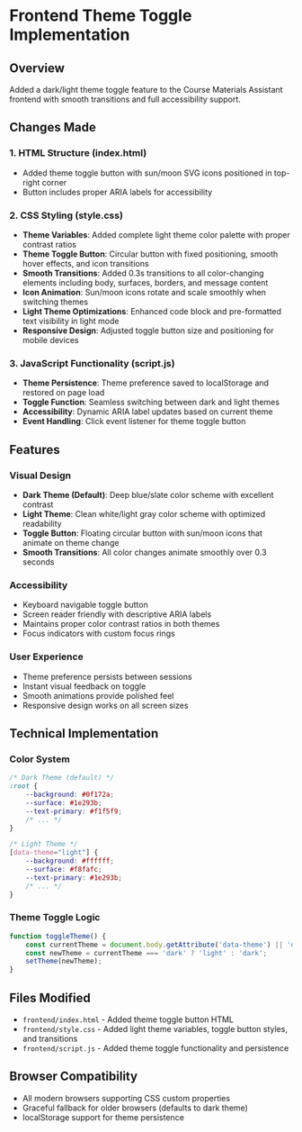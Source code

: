 # Frontend Theme Toggle Implementation

## Overview
Added a dark/light theme toggle feature to the Course Materials Assistant frontend with smooth transitions and full accessibility support.

## Changes Made

### 1. HTML Structure (index.html)
- Added theme toggle button with sun/moon SVG icons positioned in top-right corner
- Button includes proper ARIA labels for accessibility

### 2. CSS Styling (style.css)
- **Theme Variables**: Added complete light theme color palette with proper contrast ratios
- **Theme Toggle Button**: Circular button with fixed positioning, smooth hover effects, and icon transitions
- **Smooth Transitions**: Added 0.3s transitions to all color-changing elements including body, surfaces, borders, and message content
- **Icon Animation**: Sun/moon icons rotate and scale smoothly when switching themes
- **Light Theme Optimizations**: Enhanced code block and pre-formatted text visibility in light mode
- **Responsive Design**: Adjusted toggle button size and positioning for mobile devices

### 3. JavaScript Functionality (script.js)
- **Theme Persistence**: Theme preference saved to localStorage and restored on page load
- **Toggle Function**: Seamless switching between dark and light themes
- **Accessibility**: Dynamic ARIA label updates based on current theme
- **Event Handling**: Click event listener for theme toggle button

## Features

### Visual Design
- **Dark Theme (Default)**: Deep blue/slate color scheme with excellent contrast
- **Light Theme**: Clean white/light gray color scheme with optimized readability
- **Toggle Button**: Floating circular button with sun/moon icons that animate on theme change
- **Smooth Transitions**: All color changes animate smoothly over 0.3 seconds

### Accessibility
- Keyboard navigable toggle button
- Screen reader friendly with descriptive ARIA labels
- Maintains proper color contrast ratios in both themes
- Focus indicators with custom focus rings

### User Experience
- Theme preference persists between sessions
- Instant visual feedback on toggle
- Smooth animations provide polished feel
- Responsive design works on all screen sizes

## Technical Implementation

### Color System
```css
/* Dark Theme (default) */
:root {
    --background: #0f172a;
    --surface: #1e293b;
    --text-primary: #f1f5f9;
    /* ... */
}

/* Light Theme */
[data-theme="light"] {
    --background: #ffffff;
    --surface: #f8fafc;
    --text-primary: #1e293b;
    /* ... */
}
```

### Theme Toggle Logic
```javascript
function toggleTheme() {
    const currentTheme = document.body.getAttribute('data-theme') || 'dark';
    const newTheme = currentTheme === 'dark' ? 'light' : 'dark';
    setTheme(newTheme);
}
```

## Files Modified
- `frontend/index.html` - Added theme toggle button HTML
- `frontend/style.css` - Added light theme variables, toggle button styles, and transitions
- `frontend/script.js` - Added theme toggle functionality and persistence

## Browser Compatibility
- All modern browsers supporting CSS custom properties
- Graceful fallback for older browsers (defaults to dark theme)
- localStorage support for theme persistence